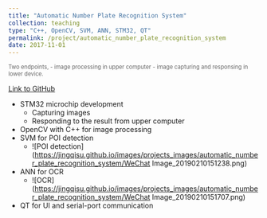 ```yaml
---
title: "Automatic Number Plate Recognition System"
collection: teaching
type: "C++, OpenCV, SVM, ANN, STM32, QT"
permalink: /project/automatic_number_plate_recognition_system
date: 2017-11-01
---
```


<span style="color: #666666; font-size: 0.8em;">Two endpoints, - image processing in upper computer - image capturing and responsing in lower device.</span>

[Link to GitHub](https://github.com/ZzzGin/anpr-system)

- STM32 microchip development
  - Capturing images
  - Responding to the result from upper computer
- OpenCV with C++ for image processing
- SVM for POI detection
  - ![POI detection](https://jingqisu.github.io/images/projects_images/automatic_number_plate_recognition_system/WeChat Image_20190210151238.png)
- ANN for OCR
  - ![OCR](https://jingqisu.github.io/images/projects_images/automatic_number_plate_recognition_system/WeChat Image_20190210151707.png)
- QT for UI and serial-port communication


